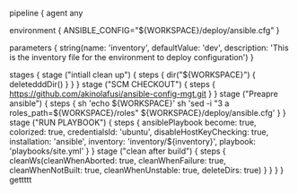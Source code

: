 pipeline {
  agent any

  environment {
    ANSIBLE_CONFIG="${WORKSPACE}/deploy/ansible.cfg"
  }

  parameters {
    string(name: 'inventory', defaultValue: 'dev',  description: 'This is the inventory file for the environment to deploy configuration')
  }

  stages {
    stage ("intiall clean up") {
      steps {
        dir("${WORKSPACE}") {
          deletedddDir()
        }
      }
    }
    stage ("SCM CHECKOUT") {
      steps {
        https://github.com/akinolafusi/ansible-config-mgt.git
      }
    }
    stage ("Preapre ansible") {
      steps {
        sh 'echo ${WORKSPACE}'
        sh 'sed -i "3 a roles_path=${WORKSPACE}/roles" ${WORKSPACE}/deploy/ansible.cfg'
      }
    }
    stage ("RUN PLAYBOOK") {
      steps {
        ansiblePlaybook become: true, colorized: true, credentialsId: 'ubuntu', disableHostKeyChecking: true, installation: 'ansible', inventory: 'inventory/${inventory}', playbook: 'playbooks/site.yml'
      }
    }
    stage ("clean after build") {
      steps {
        cleanWs(cleanWhenAborted: true, cleanWhenFailure: true, cleanWhenNotBuilt: true, cleanWhenUnstable: true, deleteDirs: true)
      }
    }
  }
}
gettttt